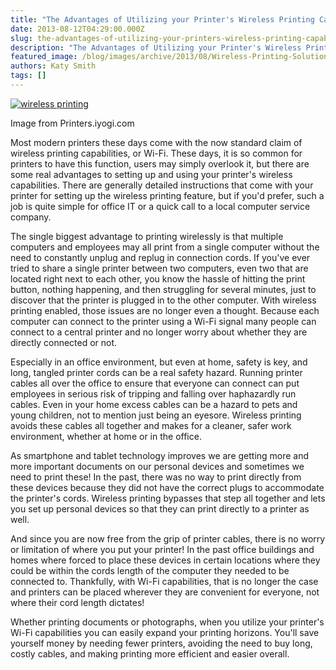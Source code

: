 ```yaml
---
title: "The Advantages of Utilizing your Printer's Wireless Printing Capabilities"
date: 2013-08-12T04:29:00.000Z
slug: the-advantages-of-utilizing-your-printers-wireless-printing-capabilities
description: "The Advantages of Utilizing your Printer's Wireless Printing Capabilities"
featured_image: /blog/images/archive/2013/08/Wireless-Printing-Solution-for-iPad-and-Apple-iOS-Devices.jpg
authors: Katy Smith
tags: []
---
```


[![wireless printing ](/blog/images/archive/2013/08/Wireless-Printing-Solution-for-iPad-and-Apple-iOS-Devices-632x459.jpg)](/blog/images/archive/2013/08/Wireless-Printing-Solution-for-iPad-and-Apple-iOS-Devices.jpg)

Image from Printers.iyogi.com

Most modern printers these days come with the now standard claim of wireless printing capabilities, or Wi-Fi. These days, it is so common for printers to have this function, users may simply overlook it, but there are some real advantages to setting up and using your printer's wireless capabilities. There are generally detailed instructions that come with your printer for setting up the wireless printing feature, but if you'd prefer, such a job is quite simple for office IT or a quick call to a local computer service company.

The single biggest advantage to printing wirelessly is that multiple computers and employees may all print from a single computer without the need to constantly unplug and replug in connection cords. If you've ever tried to share a single printer between two computers, even two that are located right next to each other, you know the hassle of hitting the print button, nothing happening, and then struggling for several minutes, just to discover that the printer is plugged in to the other computer. With wireless printing enabled, those issues are no longer even a thought. Because each computer can connect to the printer using a Wi-Fi signal many people can connect to a central printer and no longer worry about whether they are directly connected or not.

Especially in an office environment, but even at home, safety is key, and long, tangled printer cords can be a real safety hazard. Running printer cables all over the office to ensure that everyone can connect can put employees in serious risk of tripping and falling over haphazardly run cables. Even in your home excess cables can be a hazard to pets and young children, not to mention just being an eyesore. Wireless printing avoids these cables all together and makes for a cleaner, safer work environment, whether at home or in the office.

As smartphone and tablet technology improves we are getting more and more important documents on our personal devices and sometimes we need to print these! In the past, there was no way to print directly from these devices because they did not have the correct plugs to accommodate the printer's cords. Wireless printing bypasses that step all together and lets you set up personal devices so that they can print directly to a printer as well.

And since you are now free from the grip of printer cables, there is no worry or limitation of where you put your printer! In the past office buildings and homes where forced to place these devices in certain locations where they could be within the cords length of the computer they needed to be connected to. Thankfully, with Wi-Fi capabilities, that is no longer the case and printers can be placed wherever they are convenient for everyone, not where their cord length dictates!

Whether printing documents or photographs, when you utilize your printer's Wi-Fi capabilities you can easily expand your printing horizons. You'll save yourself money by needing fewer printers, avoiding the need to buy long, costly cables, and making printing more efficient and easier overall.